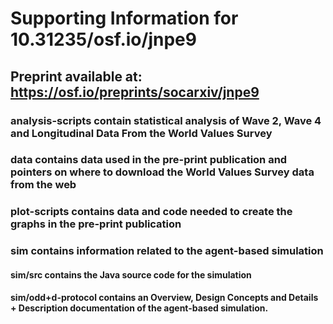 # Supporting Information for 10.31235/osf.io/jnpe9
## Preprint available at: https://osf.io/preprints/socarxiv/jnpe9

### analysis-scripts contain statistical analysis of Wave 2, Wave 4 and Longitudinal Data From the World Values Survey

### data contains data used in the pre-print publication and pointers on where to download the World Values Survey data from the web

### plot-scripts contains data and code needed to create the graphs in the pre-print publication

### sim contains information related to the agent-based simulation
#### sim/src contains the Java source code for the simulation
#### sim/odd+d-protocol contains an Overview, Design Concepts and Details + Description documentation of the agent-based simulation.

